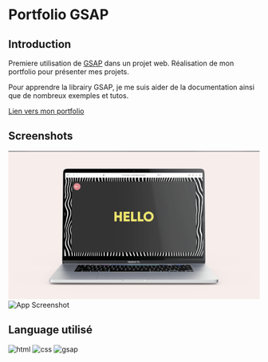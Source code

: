 
# Portfolio GSAP

## Introduction
Premiere utilisation de [GSAP](https://greensock.com/gsap/) dans un projet web.
Réalisation de mon portfolio pour présenter mes projets.

Pour apprendre la librairy GSAP, je me suis aider de la documentation ainsi que de nombreux exemples et tutos.

[Lien vers mon portfolio](https://baptiste-bussiere.fr)


## Screenshots

![App Screenshot](https://raw.githubusercontent.com/baptiste-bussiere/Portfolio/portfolio/public/computer.png?token=GHSAT0AAAAAABYVFJ33N5YEL7CVRZL4GE2UY3DAQAQ)
![App Screenshot](https://raw.githubusercontent.com/baptiste-bussiere/VueJS-Initiation/master/screen/signup.png)


## Language utilisé

![html](https://img.shields.io/badge/-Html-E34F26?logo=html5&logoColor=white&style=flat-square)
![css](https://img.shields.io/badge/-Css-1572B6?logo=css3&logoColor=white&style=flat-square)
![gsap](https://img.shields.io/badge/-Gsap-88CE02?logo=GreenSock&logoColor=white&style=flat-square)
